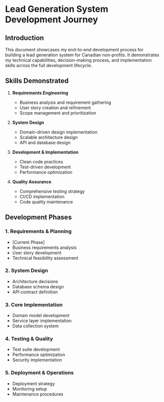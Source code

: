 # Lead Generation System Development Journey

## Introduction

This document showcases my end-to-end development process for building a lead generation system for Canadian non-profits. It demonstrates my technical capabilities, decision-making process, and implementation skills across the full development lifecycle.

## Skills Demonstrated

1. **Requirements Engineering**

   - Business analysis and requirement gathering
   - User story creation and refinement
   - Scope management and prioritization

2. **System Design**

   - Domain-driven design implementation
   - Scalable architecture design
   - API and database design

3. **Development & Implementation**

   - Clean code practices
   - Test-driven development
   - Performance optimization

4. **Quality Assurance**
   - Comprehensive testing strategy
   - CI/CD implementation
   - Code quality maintenance

## Development Phases

### 1. Requirements & Planning

- [Current Phase]
- Business requirements analysis
- User story development
- Technical feasibility assessment

### 2. System Design

- Architecture decisions
- Database schema design
- API contract definition

### 3. Core Implementation

- Domain model development
- Service layer implementation
- Data collection system

### 4. Testing & Quality

- Test suite development
- Performance optimization
- Security implementation

### 5. Deployment & Operations

- Deployment strategy
- Monitoring setup
- Maintenance procedures
